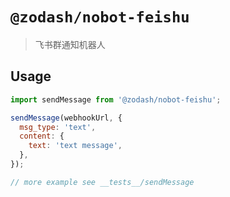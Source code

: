 # `@zodash/nobot-feishu`

> 飞书群通知机器人

## Usage

```js
import sendMessage from '@zodash/nobot-feishu';

sendMessage(webhookUrl, {
  msg_type: 'text',
  content: {
    text: 'text message',
  },
});

// more example see __tests__/sendMessage
```
